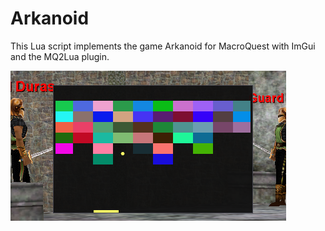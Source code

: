 # Arkanoid

This Lua script implements the game Arkanoid for MacroQuest with ImGui and the MQ2Lua plugin.

![](./images/game.png)
